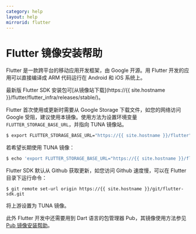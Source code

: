 ```yaml
---
category: help
layout: help
mirrorid: flutter 
---
```


# Flutter 镜像安装帮助

Flutter 是一款跨平台的移动应用开发框架，由 Google 开源。用 Flutter 开发的应用可以直接编译成 ARM 代码运行在 Android 和 iOS 系统上。

最新版 Flutter SDK 安装包可[从镜像站下载](https://{{ site.hostname }}/flutter/flutter_infra/releases/stable/)。

Flutter 首次使用或更新时需要从 Google Storage 下载文件，如您的网络访问 Google 受阻，建议使用本镜像。使用方法为设置环境变量 `FLUTTER_STORAGE_BASE_URL`，并指向 TUNA 镜像站。

```bash
$ export FLUTTER_STORAGE_BASE_URL="https://{{ site.hostname }}/flutter"
```

若希望长期使用 TUNA 镜像：

```bash
$ echo 'export FLUTTER_STORAGE_BASE_URL="https://{{ site.hostname }}/flutter"' >> ~/.bashrc
```

Flutter SDK 默认从 Github 获取更新，如您访问 Github 速度慢，可以在 Flutter 目录下运行命令：

```
$ git remote set-url origin https://{{ site.hostname }}/git/flutter-sdk.git
```

将上游设置为 TUNA 镜像。

此外 Flutter 开发中还需要用到 Dart 语言的包管理器 Pub，其镜像使用方法参见[Pub 镜像安装帮助](../dart-pub/)。
